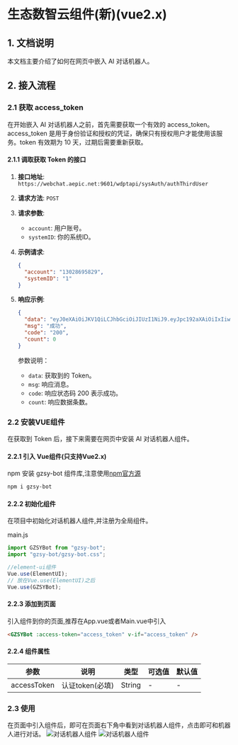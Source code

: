 # 生态数智云组件(新)(vue2.x)

## 1. 文档说明

本文档主要介绍了如何在网页中嵌入 AI 对话机器人。

## 2. 接入流程

### 2.1 获取 access_token

在开始嵌入 AI 对话机器人之前，首先需要获取一个有效的 access_token。access_token
是用于身份验证和授权的凭证，确保只有授权用户才能使用该服务。token 有效期为 10 天，过期后需要重新获取。

#### 2.1.1 调取获取 Token 的接口

1. **接口地址**: `https://webchat.aepic.net:9601/wdptapi/sysAuth/authThirdUser`
2. **请求方法**: `POST`
3. **请求参数**:

   - `account`: 用户账号。
   - `systemID`: 你的系统ID。

4. **示例请求**:

   ```json
   {
     "account": "13028695829",
     "systemID": "1"
   }
   ```

5. **响应示例**:

   ```json
   {
     "data": "eyJ0eXAiOiJKV1QiLCJhbGciOiJIUzI1NiJ9.eyJpc192aXAiOiIxIiwiaXNzIjoic2FpbGhlcm8iLCJleHAiOjE3Mjg3MDA4MDYsImFjY291bnQiOiIxMzAyODY5NTgyOSJ9.ghi0tJcm1OvZI1en61DkOyBFjuP-XHlrOmv3g-5_C24",
     "msg": "成功",
     "code": "200",
     "count": 0
   }
   ```

   参数说明：

   - `data`: 获取到的 Token。
   - `msg`: 响应消息。
   - `code`: 响应状态码 200 表示成功。
   - `count`: 响应数据条数。

### 2.2 安装VUE组件

在获取到 Token 后，接下来需要在网页中安装 AI 对话机器人组件。

#### 2.2.1 引入 Vue组件(只支持Vue2.x)

npm 安装 gzsy-bot 组件库,注意使用[npm官方源](https://www.npmjs.com/package/gzsy-bot)

```bash
npm i gzsy-bot
```

#### 2.2.2 初始化组件

在项目中初始化对话机器人组件,并注册为全局组件。

main.js

```js
import GZSYBot from "gzsy-bot";
import "gzsy-bot/gzsy-bot.css";

//element-ui组件
Vue.use(ElementUI);
// 放在Vue.use(ElementUI)之后
Vue.use(GZSYBot);
```

#### 2.2.3 添加到页面

引入组件到你的页面,推荐在App.vue或者Main.vue中引入

```html
<GZSYBot :access-token="access_token" v-if="access_token" />
```

#### 2.2.4 组件属性

| 参数        | 说明            | 类型   | 可选值 | 默认值 |
| ----------- | --------------- | ------ | ------ | ------ |
| accessToken | 认证token(必填) | String | -      | -      |

### 2.3 使用

在页面中引入组件后，即可在页面右下角中看到对话机器人组件，点击即可和机器人进行对话。
![对话机器人组件](/ai4.png)
![对话机器人组件](/ai3.png)
